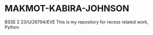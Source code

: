 # MAKMOT-KABIRA-JOHNSON
BSSE 2
23/U/26794/EVE
This is my repository for recess related work, Python

